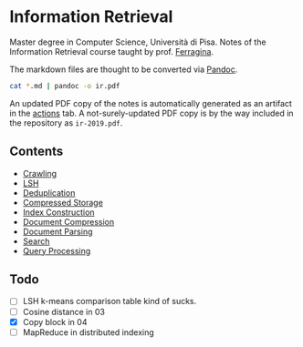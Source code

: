 # Information Retrieval

Master degree in Computer Science, Università di Pisa.
Notes of the Information Retrieval course taught by prof. [Ferragina](http://pages.di.unipi.it/ferragina/).

The markdown files are thought to be converted via [Pandoc](https://pandoc.org/).

```sh
cat *.md | pandoc -o ir.pdf
```

An updated PDF copy of the notes is automatically generated as an artifact in the [actions](https://github.com/rmassidda/ir-2019/actions) tab.
A not-surely-updated PDF copy is by the way included in the repository as `ir-2019.pdf`.

## Contents
- [Crawling](01_crawling.md)
- [LSH](02_lsh.md)
- [Deduplication](03_deduplication.md)
- [Compressed Storage](04_compressed_storage.md)
- [Index Construction](05_index_construction.md)
- [Document Compression](06_document_compression.md)
- [Document Parsing](07_document_parsing.md)
- [Search](08_search.md)
- [Query Processing](09_query_processing.md)

## Todo

- [ ] LSH k-means comparison table kind of sucks.
- [ ] Cosine distance in 03
- [x] Copy block in 04
- [ ] MapReduce in distributed indexing
